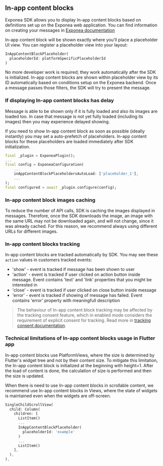 ## In-app content blocks
Exponea SDK allows you to display In-app content blocks based on definitions set up on the Exponea web application. You can find information on creating your messages in [Exponea documentation](https://documentation.bloomreach.com/engagement/docs/in-app-content-blocks)

In-app content block will be shown exactly where you'll place a placeholder UI view. You can register a placeholder view into your layout:

```dart
InAppContentBlockPlaceholder(
  placeholderId: platformSpecificPlaceholderId
)
```

No more developer work is required; they work automatically after the SDK is initialized.
In-app content blocks are shown within placeholder view by its ID automatically based on conditions setup on the Exponea backend. Once a message passes those filters, the SDK will try to present the message.

### If displaying In-app content blocks has delay

Message is able to be shown only if it is fully loaded and also its images are loaded too. In case that message is not yet fully loaded (including its images) then you may experience delayed showing.

If you need to show In-app content block as soon as possible (ideally instantly) you may set a auto-prefetch of placeholders. In-app content blocks for these placeholders are loaded immediately after SDK initialization.

``` dart
final _plugin = ExponeaPlugin();
...
final config = ExponeaConfiguration(
    ...
    inAppContentBlockPlaceholdersAutoLoad: ['placeholder_1'],
    ...
);
final configured = await _plugin.configure(config);
```

### In-app content block images caching
To reduce the number of API calls, SDK is caching the images displayed in messages. Therefore, once the SDK downloads the image, an image with the same URL may not be downloaded again, and will not change, since it was already cached. For this reason, we recommend always using different URLs for different images.

### In-app content blocks tracking

In-app content blocks are tracked automatically by SDK. You may see these `action` values in customers tracked events:

- 'show' - event is tracked if message has been shown to user
- 'action' - event is tracked if user clicked on action button inside message. Event contains 'text' and 'link' properties that you might be interested in
- 'close' - event is tracked if user clicked on close button inside message
- 'error' - event is tracked if showing of message has failed. Event contains 'error' property with meaningfull description

> The behaviour of In-app content block tracking may be affected by the tracking consent feature, which in enabled mode considers the requirement of explicit consent for tracking. Read more in [tracking consent documentation](./TRACKING_CONSENT.md).

### Technical limitations of In-app content blocks usage in Flutter app
In-app content blocks use PlatformViews, where the size is determined by Flutter's widget tree and not by their content size. To mitigate this limitation, the In-app content block is initialized at the beginning with height=1. After the load of content is done, the calculation of size is performed and then the size is updated. 

When there is need to use In-app content blocks in scrollable content, we recommend use In-app content blocks in Views, where the state of widgets is maintained even when the widgets are off-screen.

``` dart
SingleChildScrollView(
  child: Column(
    children: [
      ListItem()
      ...
      InAppContentBlockPlaceholder(
        placeholderId: 'example'
      )
      ...
      ListItem()
    ],
  ),
),
```